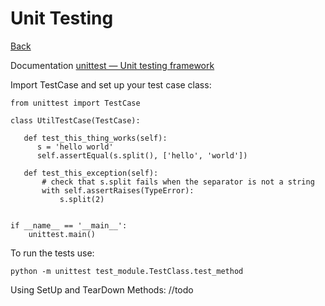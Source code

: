# Unit Testing
[Back](README.md)

Documentation
[unittest — Unit testing framework](https://docs.python.org/3/library/unittest.html)

Import TestCase and set up your test case class:
```
from unittest import TestCase

class UtilTestCase(TestCase):

   def test_this_thing_works(self):
      s = 'hello world'
      self.assertEqual(s.split(), ['hello', 'world'])
      
   def test_this_exception(self):
       # check that s.split fails when the separator is not a string
       with self.assertRaises(TypeError):
           s.split(2)
           

if __name__ == '__main__':
    unittest.main()           
```

To run the tests use:
```
python -m unittest test_module.TestClass.test_method
```

Using SetUp and TearDown Methods:
//todo

